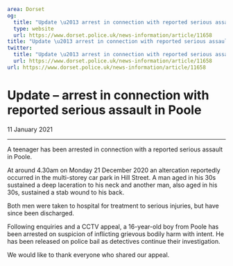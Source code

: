 ```yaml
area: Dorset
og:
  title: "Update \u2013 arrest in connection with reported serious assault in Poole"
  type: website
  url: https://www.dorset.police.uk/news-information/article/11658
title: "Update \u2013 arrest in connection with reported serious assault in Poole |"
twitter:
  title: "Update \u2013 arrest in connection with reported serious assault in Poole"
  url: https://www.dorset.police.uk/news-information/article/11658
url: https://www.dorset.police.uk/news-information/article/11658
```

# Update – arrest in connection with reported serious assault in Poole

11 January 2021

* * *

A teenager has been arrested in connection with a reported serious assault in Poole.

At around 4.30am on Monday 21 December 2020 an altercation reportedly occurred in the multi-storey car park in Hill Street. A man aged in his 30s sustained a deep laceration to his neck and another man, also aged in his 30s, sustained a stab wound to his back.

Both men were taken to hospital for treatment to serious injuries, but have since been discharged.

Following enquiries and a CCTV appeal, a 16-year-old boy from Poole has been arrested on suspicion of inflicting grievous bodily harm with intent. He has been released on police bail as detectives continue their investigation.

We would like to thank everyone who shared our appeal.
